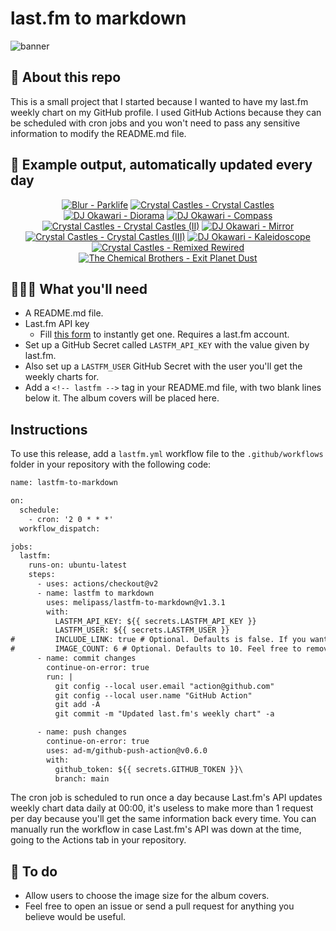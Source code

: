 # last.fm to markdown

![banner](banner.png)

## 🤖 About this repo
This is a small project that I started because I wanted to have my last.fm weekly chart on my GitHub profile. I used GitHub Actions because they can be scheduled with cron jobs and you won't need to pass any sensitive information to modify the README.md file.

## 🎵 Example output, automatically updated every day
<!-- lastfm -->
<p align="center"><a href="https://www.last.fm/music/Blur/Parklife"><img src="https://lastfm.freetls.fastly.net/i/u/64s/19e7df241eead2786c81e5f50c4f3364.png" title="Blur - Parklife"></a> <a href="https://www.last.fm/music/Crystal+Castles/Crystal+Castles"><img src="https://lastfm.freetls.fastly.net/i/u/64s/8da6d80eb32a8b6f35fdf09d89a004f0.jpg" title="Crystal Castles - Crystal Castles"></a> <a href="https://www.last.fm/music/DJ+Okawari/Diorama"><img src="https://lastfm.freetls.fastly.net/i/u/64s/0432e0ec6dab425fa6373d10fd3630b6.jpg" title="DJ Okawari - Diorama"></a> <a href="https://www.last.fm/music/DJ+Okawari/Compass"><img src="https://lastfm.freetls.fastly.net/i/u/64s/13ae30dab69f4bb79582f198580660c8.jpg" title="DJ Okawari - Compass"></a> <a href="https://www.last.fm/music/Crystal+Castles/Crystal+Castles+(II)"><img src="https://lastfm.freetls.fastly.net/i/u/64s/6ee5936b857f66ac31be6082eb66e5a5.jpg" title="Crystal Castles - Crystal Castles (II)"></a> <a href="https://www.last.fm/music/DJ+Okawari/Mirror"><img src="https://lastfm.freetls.fastly.net/i/u/64s/22f2b82f1b6c9de177509f01ec72330a.jpg" title="DJ Okawari - Mirror"></a> <a href="https://www.last.fm/music/Crystal+Castles/Crystal+Castles+(III)"><img src="https://lastfm.freetls.fastly.net/i/u/64s/7261a45a2f8f43b1be664083bca47df4.png" title="Crystal Castles - Crystal Castles (III)"></a> <a href="https://www.last.fm/music/DJ+Okawari/Kaleidoscope"><img src="https://lastfm.freetls.fastly.net/i/u/64s/c0210bbbaec6454a93dc900e9f043732.jpg" title="DJ Okawari - Kaleidoscope"></a> <a href="https://www.last.fm/music/Crystal+Castles/Remixed+Rewired"><img src="https://lastfm.freetls.fastly.net/i/u/64s/aa9df5a0802d4e95a115d8315f18e258.png" title="Crystal Castles - Remixed Rewired"></a> <a href="https://www.last.fm/music/The+Chemical+Brothers/Exit+Planet+Dust"><img src="https://lastfm.freetls.fastly.net/i/u/64s/595a1d8eb2b14d89bfa6214d0479210c.png" title="The Chemical Brothers - Exit Planet Dust"></a> </p>

          
## 👩🏽‍💻 What you'll need
* A README.md file.
* Last.fm API key
  * Fill [this form](https://www.last.fm/api/account/create) to instantly get one. Requires a last.fm account.
* Set up a GitHub Secret called ```LASTFM_API_KEY``` with the value given by last.fm.
* Also set up a ```LASTFM_USER``` GitHub Secret with the user you'll get the weekly charts for.
* Add a ```<!-- lastfm -->``` tag in your README.md file, with two blank lines below it. The album covers will be placed here.

## Instructions
To use this release, add a ```lastfm.yml``` workflow file to the ```.github/workflows``` folder in your repository with the following code:
```diff
name: lastfm-to-markdown

on:
  schedule:
    - cron: '2 0 * * *'
  workflow_dispatch:

jobs:
  lastfm:
    runs-on: ubuntu-latest
    steps:
      - uses: actions/checkout@v2
      - name: lastfm to markdown
        uses: melipass/lastfm-to-markdown@v1.3.1
        with:
          LASTFM_API_KEY: ${{ secrets.LASTFM_API_KEY }}
          LASTFM_USER: ${{ secrets.LASTFM_USER }}
#         INCLUDE_LINK: true # Optional. Defaults is false. If you want to include the link to the album page, set this to true.
#         IMAGE_COUNT: 6 # Optional. Defaults to 10. Feel free to remove this line if you want.
      - name: commit changes
        continue-on-error: true
        run: |
          git config --local user.email "action@github.com"
          git config --local user.name "GitHub Action"
          git add -A
          git commit -m "Updated last.fm's weekly chart" -a

      - name: push changes
        continue-on-error: true
        uses: ad-m/github-push-action@v0.6.0
        with:
          github_token: ${{ secrets.GITHUB_TOKEN }}\
          branch: main
```
The cron job is scheduled to run once a day because Last.fm's API updates weekly chart data daily at 00:00, it's useless to make more than 1 request per day because you'll get the same information back every time. You can manually run the workflow in case Last.fm's API was down at the time, going to the Actions tab in your repository.

## 🚧 To do
* Allow users to choose the image size for the album covers.
* Feel free to open an issue or send a pull request for anything you believe would be useful.
